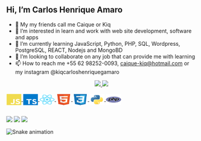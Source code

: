  ## Hi, I’m Carlos Henrique Amaro
- 👋 My my friends call me Caique or Kiq
- 👀 I’m interested in learn and work with web site development, software and apps
- 🌱 I’m currently learning JavaScript, Python, PHP, SQL, Wordpress, PostgreSQL, REACT, Nodejs and MongoBD
- 💞️ I’m looking to collaborate on any job that can provide me with learning
- 📫 How to reach me +55 62 98252-0093, caique-kiq@hotmail.com or my instagram @kiqcarloshenriquegamaro

<div>
  <div align="center">
    <a href="https://github.com/kiq-caique">
    <img height="180em" src="https://github-readme-stats.vercel.app/api?username=kiq-caique&show_icons=true&theme=dark&include_all_commits=true&count_private=true"/>
    <img height="180em" src="https://github-readme-stats.vercel.app/api/top-langs/?username=kiq-caique&layout=compact&langs_count=7&theme=dark"/>
  </div>

  <div style="display: inline_block"><br>
    <img align="center" alt="Kiq-Js" height="30" width="40" src="https://raw.githubusercontent.com/devicons/devicon/master/icons/javascript/javascript-plain.svg">
    <img align="center" alt="Kiq-Ts" height="30" width="40" src="https://raw.githubusercontent.com/devicons/devicon/master/icons/typescript/typescript-plain.svg">
    <img align="center" alt="Kiq-React" height="30" width="40" src="https://raw.githubusercontent.com/devicons/devicon/master/icons/react/react-original.svg">
    <img align="center" alt="Kiq-HTML" height="30" width="40" src="https://raw.githubusercontent.com/devicons/devicon/master/icons/html5/html5-original.svg">
    <img align="center" alt="Kiq-CSS" height="30" width="40" src="https://raw.githubusercontent.com/devicons/devicon/master/icons/css3/css3-original.svg">
    <img align="center" alt="Kiq-Python" height="30" width="40" src="https://raw.githubusercontent.com/devicons/devicon/master/icons/python/python-original.svg">
   <img align="center" alt="Kiq-Php" height="30" width="40" src="https://raw.githubusercontent.com/devicons/devicon/master/icons/php/php-original.svg">
  </div>
</div>


  ##
 
<div> 
  <a href="https://instagram.com/kiqcarloshenriquegamaro" target="_blank"><img src="https://img.shields.io/badge/-Instagram-%23E4405F?style=for-the-badge&logo=instagram&logoColor=white" target="_blank"></a>
  <a href = "mailto:kiqcarloshenriqueengcivil@gmail.com"><img src="https://img.shields.io/badge/-Gmail-%23333?style=for-the-badge&logo=gmail&logoColor=white" target="_blank"></a>
  <a href="https://www.linkedin.com/in/carlos-henrique-gomes-amaro-789738a2/" target="_blank"><img src="https://img.shields.io/badge/-LinkedIn-%230077B5?style=for-the-badge&logo=linkedin&logoColor=white" target="_blank"></a> 
 
  ![Snake animation](https://github.com/kiq-caique/kiq-caique/blob/output/github-contribution-grid-snake.svg)
 
</div>

<!---
kiq-caique/kiq-caique is a ✨ special ✨ repository because its `README.md` (this file) appears on your GitHub profile.
You can click the Preview link to take a look at your changes.
--->

